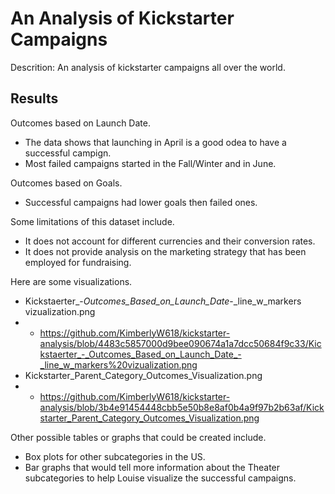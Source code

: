 # An Analysis of Kickstarter Campaigns
Descrition: An analysis of kickstarter campaigns all over the world. 


## Results

Outcomes based on Launch Date.
- The data shows that launching in April is a good odea to have a successful campign. 
- Most failed campaigns started in the Fall/Winter and in June. 

Outcomes based on Goals.
- Successful campaigns had lower goals then failed ones. 

Some limitations of this dataset include. 
- It does not account for different currencies and their conversion rates.
- It does not provide analysis on the marketing strategy that has been employed for fundraising. 

Here are some visualizations.
- Kickstaerter_-_Outcomes_Based_on_Launch_Date_-_line_w_markers vizualization.png
- - https://github.com/KimberlyW618/kickstarter-analysis/blob/4483c5857000d9bee090674a1a7dcc50684f9c33/Kickstaerter_-_Outcomes_Based_on_Launch_Date_-_line_w_markers%20vizualization.png
- Kickstarter_Parent_Category_Outcomes_Visualization.png
- - https://github.com/KimberlyW618/kickstarter-analysis/blob/3b4e91454448cbb5e50b8e8af0b4a9f97b2b63af/Kickstarter_Parent_Category_Outcomes_Visualization.png

Other possible tables or graphs that could be created include.
- Box plots for other subcategories in the US. 
- Bar graphs that would tell more information about the Theater subcategories to help Louise visualize the successful campaigns. 
